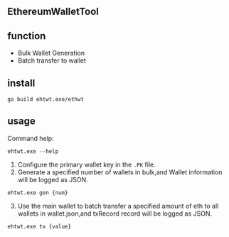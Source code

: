 EthereumWalletTool
-----------------------
## function
* Bulk Wallet Generation
* Batch transfer to wallet
## install
```shell
go build ehtwt.exe/ethwt
```
## usage
Command help:
```shell
ehtwt.exe --help
```
1. Configure the primary wallet key in the `.PK` file.
2. Generate a specified number of wallets in bulk,and Wallet information will be logged as JSON.
```shell
ehtwt.exe gen {num}
```
3. Use the main wallet to batch transfer a specified amount of eth to all wallets in wallet.json,and txRecord record will be logged as JSON.
```shell
ehtwt.exe tx {value}
```
